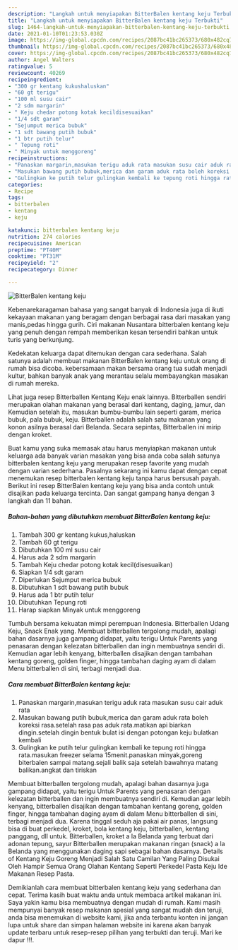 ```yaml
---
description: "Langkah untuk menyiapakan BitterBalen kentang keju Terbukti"
title: "Langkah untuk menyiapakan BitterBalen kentang keju Terbukti"
slug: 1464-langkah-untuk-menyiapakan-bitterbalen-kentang-keju-terbukti
date: 2021-01-10T01:23:53.030Z
image: https://img-global.cpcdn.com/recipes/2087bc41bc265373/680x482cq70/bitterbalen-kentang-keju-foto-resep-utama.jpg
thumbnail: https://img-global.cpcdn.com/recipes/2087bc41bc265373/680x482cq70/bitterbalen-kentang-keju-foto-resep-utama.jpg
cover: https://img-global.cpcdn.com/recipes/2087bc41bc265373/680x482cq70/bitterbalen-kentang-keju-foto-resep-utama.jpg
author: Angel Walters
ratingvalue: 5
reviewcount: 40269
recipeingredient:
- "300 gr kentang kukushaluskan"
- "60 gt terigu"
- "100 ml susu cair"
- "2 sdm margarin"
- " Keju chedar potong kotak kecildisesuaikan"
- "1/4 sdt garam"
- "Sejumput merica bubuk"
- "1 sdt bawang putih bubuk"
- "1 btr putih telur"
- " Tepung roti"
- " Minyak untuk menggoreng"
recipeinstructions:
- "Panaskan margarin,masukan terigu aduk rata masukan susu cair aduk rata"
- "Masukan bawang putih bubuk,merica dan garam aduk rata boleh koreksi rasa.setelah rasa pas aduk rata.matikan api biarkan dingin.setelah dingin bentuk bulat isi dengan potongan keju bulatkan kembali"
- "Gulingkan ke putih telur gulingkan kembali ke tepung roti hingga rata.masukan freezer selama 15menit.panaskan minyak,goreng biterbalen sampai matang.sejali balik saja setelah bawahnya matang balikan.angkat dan tiriskan"
categories:
- Recipe
tags:
- bitterbalen
- kentang
- keju

katakunci: bitterbalen kentang keju 
nutrition: 274 calories
recipecuisine: American
preptime: "PT40M"
cooktime: "PT31M"
recipeyield: "2"
recipecategory: Dinner

---
```



![BitterBalen kentang keju](https://img-global.cpcdn.com/recipes/2087bc41bc265373/680x482cq70/bitterbalen-kentang-keju-foto-resep-utama.jpg)

Kebenarekaragaman bahasa yang sangat banyak di Indonesia juga di ikuti kekayaan makanan yang beragam dengan berbagai rasa dari masakan yang manis,pedas hingga gurih. Ciri makanan Nusantara bitterbalen kentang keju yang penuh dengan rempah memberikan kesan tersendiri bahkan untuk turis yang berkunjung.


Kedekatan keluarga dapat ditemukan dengan cara sederhana. Salah satunya adalah membuat makanan BitterBalen kentang keju untuk orang di rumah bisa dicoba. kebersamaan makan bersama orang tua sudah menjadi kultur, bahkan banyak anak yang merantau selalu membayangkan masakan di rumah mereka.

Lihat juga resep Bitterballen Kentang Keju enak lainnya. Bitterballen sendiri merupakan olahan makanan yang berasal dari kentang, daging, jamur, dan Kemudian setelah itu, masukan bumbu-bumbu lain seperti garam, merica bubuk, pala bubuk, keju. Bitterballen adalah salah satu makanan yang konon asilnya berasal dari Belanda. Secara sepintas, Bitterballen ini mirip dengan kroket.

Buat kamu yang suka memasak atau harus menyiapkan makanan untuk keluarga ada banyak varian masakan yang bisa anda coba salah satunya bitterbalen kentang keju yang merupakan resep favorite yang mudah dengan varian sederhana. Pasalnya sekarang ini kamu dapat dengan cepat menemukan resep bitterbalen kentang keju tanpa harus bersusah payah.
Berikut ini resep BitterBalen kentang keju yang bisa anda contoh untuk disajikan pada keluarga tercinta. Dan sangat gampang hanya dengan 3 langkah dan 11 bahan.


<!--inarticleads1-->

##### Bahan-bahan yang dibutuhkan membuat BitterBalen kentang keju:

1. Tambah 300 gr kentang kukus,haluskan
1. Tambah 60 gt terigu
1. Dibutuhkan 100 ml susu cair
1. Harus ada 2 sdm margarin
1. Tambah  Keju chedar potong kotak kecil(disesuaikan)
1. Siapkan 1/4 sdt garam
1. Diperlukan Sejumput merica bubuk
1. Dibutuhkan 1 sdt bawang putih bubuk
1. Harus ada 1 btr putih telur
1. Dibutuhkan  Tepung roti
1. Harap siapkan  Minyak untuk menggoreng


Tumbuh bersama kekuatan mimpi perempuan Indonesia. Bitterballen Udang Keju, Snack Enak yang. Membuat bitterballen tergolong mudah, apalagi bahan dasarnya juga gampang didapat, yaitu terigu Untuk Parents yang penasaran dengan kelezatan bitterballen dan ingin membuatnya sendiri di. Kemudian agar lebih kenyang, bitterballen disajikan dengan tambahan kentang goreng, golden finger, hingga tambahan daging ayam di dalam Menu bitterballen di sini, terbagi menjadi dua. 

<!--inarticleads2-->

##### Cara membuat  BitterBalen kentang keju:

1. Panaskan margarin,masukan terigu aduk rata masukan susu cair aduk rata
1. Masukan bawang putih bubuk,merica dan garam aduk rata boleh koreksi rasa.setelah rasa pas aduk rata.matikan api biarkan dingin.setelah dingin bentuk bulat isi dengan potongan keju bulatkan kembali
1. Gulingkan ke putih telur gulingkan kembali ke tepung roti hingga rata.masukan freezer selama 15menit.panaskan minyak,goreng biterbalen sampai matang.sejali balik saja setelah bawahnya matang balikan.angkat dan tiriskan


Membuat bitterballen tergolong mudah, apalagi bahan dasarnya juga gampang didapat, yaitu terigu Untuk Parents yang penasaran dengan kelezatan bitterballen dan ingin membuatnya sendiri di. Kemudian agar lebih kenyang, bitterballen disajikan dengan tambahan kentang goreng, golden finger, hingga tambahan daging ayam di dalam Menu bitterballen di sini, terbagi menjadi dua. Karena tinggal seduh aja pakai air panas, langsung bisa di buat perkedel, kroket, bola kentang keju, bitterballen, kentang panggang, dll untuk. Bitterballen, kroket a la Belanda yang terbuat dari adonan tepung, sayur Bitterballen merupakan makanan ringan (snack) a la Belanda yang menggunakan daging sapi sebagai bahan dasarnya. Details of Kentang Keju Goreng Menjadi Salah Satu Camilan Yang Paling Disukai Oleh Hampir Semua Orang Olahan Kentang Seperti Perkedel Pasta Keju Ide Makanan Resep Pasta. 

Demikianlah cara membuat bitterbalen kentang keju yang sederhana dan cepat. Terima kasih buat waktu anda untuk membaca artikel makanan ini. Saya yakin kamu bisa membuatnya dengan mudah di rumah. Kami masih mempunyai banyak resep makanan spesial yang sangat mudah dan teruji, anda bisa menemukan di website kami, jika anda terbantu konten ini jangan lupa untuk share dan simpan halaman website ini karena akan banyak update terbaru untuk resep-resep pilihan yang terbukti dan teruji. Mari ke dapur !!!. 
